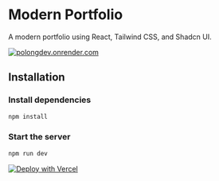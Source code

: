 # Modern Portfolio

A modern portfolio using React, Tailwind CSS, and Shadcn UI.

[![polongdev.onrender.com](https://img.shields.io/website.svg?down_color=red&down_message=down&up_color=green&up_message=up&url=http%3A%2F%2Fpolongdev.onrender.com)](http://polongdev.onrender.com)

## Installation 

### Install dependencies
```sh
npm install
```

### Start the server
```sh
npm run dev
```

[![Deploy with Vercel](https://vercel.com/button)](https://vercel.com/new/clone?repository-url=https://github.com/polongdev/modern-portfolio)
